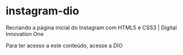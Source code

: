 # instagram-dio
Recriando a página inicial do Instagram com HTML5 e CSS3 | Digital Innovation One

Para ter acesso a este conteúdo, acesse a DIO
